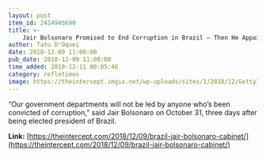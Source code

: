 ```yaml
---
layout: post
item_id: 2414945690
title: >-
    Jair Bolsonaro Promised to End Corruption in Brazil — Then He Appointed an Extremely Corrupt Cabinet
author: Tatu D'Oquei
date: 2018-12-09 11:00:00
pub_date: 2018-12-09 11:00:00
time_added: 2018-12-11 00:05:46
category: refletimos
image: https://theintercept.imgix.net/wp-uploads/sites/1/2018/12/GettyImages-1066240058-bolsonaro-1544132821-e1544132900526.jpg?auto=compress%2Cformat&q=90&fit=crop&w=1200&h=800
---
```


“Our government departments will not be led by anyone who’s been convicted of corruption,” said Jair Bolsonaro on October 31, three days after being elected president of Brazil.

**Link:** [https://theintercept.com/2018/12/09/brazil-jair-bolsonaro-cabinet/](https://theintercept.com/2018/12/09/brazil-jair-bolsonaro-cabinet/)


